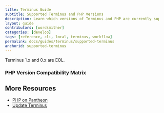 ```yaml
---
title: Terminus Guide
subtitle: Supported Terminus and PHP Versions
description: Learn which versions of Terminus and PHP are currently supported.
layout: guide
contributors: [wordsmither]
categories: [develop]
tags: [reference, cli, local, terminus, workflow]
permalink: docs/guides/terminus/supported-terminus
anchorid: supported-terminus
---
```


<Partial file="terminus-guide/eol.md" />

<Alert title="Note" type="info" >

Terminus 1.x and 0.x are EOL.

</Alert>

### PHP Version Compatibility Matrix

<Partial file="terminus-guide/php.md" />

## More Resources

- [PHP on Pantheon](/guides/php)
- [Update Terminus](/guides/terminus/updates)